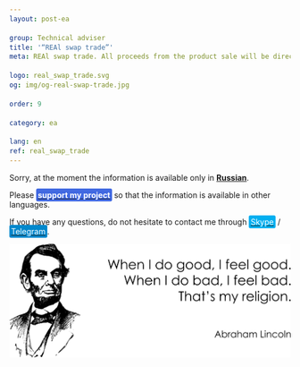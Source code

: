 ```yaml
---
layout: post-ea

group: Technical adviser
title: '“REAl swap trade”'
meta: REAl swap trade. All proceeds from the product sale will be directed to the project development and charity.

logo: real_swap_trade.svg
og: img/og-real-swap-trade.jpg

order: 9

category: ea

lang: en
ref: real_swap_trade
---
```


Sorry, at the moment the information is available only in **<a href="https://lincolnvirus.com/projects/ru/forex/real_swap_trade.html" target="_blank">Russian</a>**.

Please **<a href="https://www.paypal.com/cgi-bin/webscr?cmd=_s-xclick&hosted_button_id=T3KLFW2TE8SJC&source=url" target="_blank"><span style="background-color:#4169E1; color:white; padding:3px; border-radius: 3px">support&nbsp;my&nbsp;project</span></a>** so that the information is available in other languages.

If you have any questions, do not hesitate to contact me through <a href="skype:chutkoy89?call" target="_blank"><span style="background-color:#00aff0; color:white; padding:3px; border-radius: 3px">Skype</span></a> / <a href="https://t.me/chutkoy" target="_blank"><span style="background-color:#0088cc; color:white; padding:3px; border-radius: 3px">Telegram</span></a>.

<a data-fancybox="gallery" href="/img/programming/Lincoln.png"><img src="/img/programming/Lincoln.png" alt=""></a>
